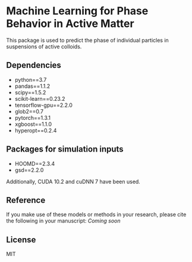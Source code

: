 # Machine Learning for Phase Behavior in Active Matter
This package is used to predict the phase of individual particles in suspensions of active colloids.

## Dependencies
- python==3.7
- pandas==1.1.2
- scipy==1.5.2
- scikit-learn==0.23.2
- tensorflow-gpu==2.2.0
- glob2==0.7
- pytorch==1.3.1
- xgboost==1.1.0
- hyperopt==0.2.4

## Packages for simulation inputs
- HOOMD==2.3.4
- gsd==2.2.0

Additionally, CUDA 10.2 and cuDNN 7 have been used.

## Reference
If you make use of these models or methods in your research, please cite the following in your manuscript:
*Coming soon*


## License
MIT
